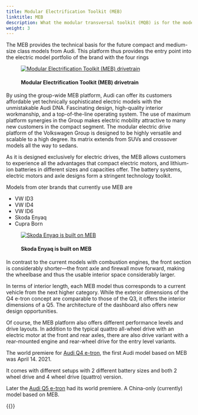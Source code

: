 ```yaml
---
title: Modular Electrification Toolkit (MEB)
linktitle: MEB
description: What the modular transversal toolkit (MQB) is for the model range with combustion engines, the modular electrification toolkit (MEB) will be for the all-electric Audi models.
weight: 3
---
```

<!-- markdownlint-disable MD033 -->
The MEB provides the technical basis for the future compact and medium-size class models from Audi.
This platform thus provides the entry point into the electric model portfolio of the brand with
the four rings

<figure>
    <a href="https://media.electrichasgoneaudi.net/multimedia/technology/bev-platforms/meb/meb1.jpg">
        <img src="https://media.electrichasgoneaudi.net/multimedia/technology/bev-platforms/meb/meb1s.jpg"
        class="img-fluid" alt="Modular Electrification Toolkit (MEB) drivetrain" title="Modular Electrification Toolkit (MEB) drivetrain">
    </a>
    <figcaption><h4>Modular Electrification Toolkit (MEB) drivetrain</h4></figcaption>
</figure>

By using the group-wide MEB platform, Audi can offer its customers affordable yet technically
sophisticated electric models with the unmistakable Audi DNA. Fascinating design, high-quality interior workmanship, and a top-of-the-line operating system. The use of maximum platform synergies in the Group makes electric mobility attractive to many new customers in
the compact segment. The modular electric drive platform of the Volkswagen Group is designed to be highly versatile and scalable to a high degree. Its matrix extends from SUVs and crossover models all the way to sedans.

As it is designed exclusively for electric drives, the MEB allows customers to experience all the
advantages that compact electric motors, and lithium-ion batteries in different sizes and capacities offer. The battery systems, electric motors and axle designs form a stringent technology toolkit.

Models from oter brands that currently use MEB are

- VW ID3
- VW ID4
- VW ID6
- Skoda Enyaq
- Cupra Born

<figure>
    <a href="https://media.electrichasgoneaudi.net/multimedia/technology/bev-platforms/meb/enyaq.jpg">
        <img src="https://media.electrichasgoneaudi.net/multimedia/technology/bev-platforms/meb/enyaqs.jpg"
        class="img-fluid" alt="Skoda Enyaq is built on MEB" title="Skoda Enyaq is built on MEB">
    </a>
    <figcaption><h4>Skoda Enyaq is built on MEB</h4></figcaption>
</figure>

In contrast to the current models with combustion engines, the front
section is considerably shorter—the front axle and firewall move forward, making the
wheelbase and thus the usable interior space considerably larger.

In terms of interior length, each MEB model thus corresponds to a current vehicle from the next higher category. While the exterior dimensions of the Q4 e-tron
concept are comparable to those of the Q3, it offers the interior dimensions of a Q5. The
architecture of the dashboard also offers new design opportunities.

Of course, the MEB platform also offers different performance levels and drive layouts. In
addition to the typical quattro all-wheel drive with an electric motor at the front and rear axles,
there are also drive variant with a rear-mounted engine and rear-wheel drive for the entry level variants.

The world premiere for [Audi Q4 e-tron](../../../models/q4-e-tron), the first Audi model based on MEB was April 14. 2021.

It comes with different setups with 2 different battery sizes and both 2 wheel drive and 4 wheel drive (quattro) version.

Later the [Audi Q5 e-tron](../../../models/q5-e-tron) had its world premiere. A China-only (currently) model based on MEB.

{{<children description="true" />}}
